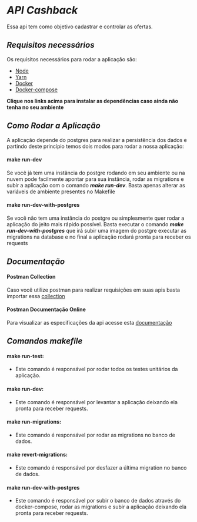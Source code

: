 # *API Cashback*
Essa api tem como objetivo cadastrar e controlar as ofertas.

## *Requisitos necessários*
Os requisitos necessários para rodar a aplicação são: 

* [Node](https://nodejs.org/en/download/)
* [Yarn](https://classic.yarnpkg.com/en/docs/install/)
* [Docker](https://docs.docker.com/get-docker/)
* [Docker-compose](https://docs.docker.com/compose/install/)

**Clique nos links acima para instalar as dependências caso ainda não tenha no seu ambiente**

## *Como Rodar a Aplicação*

A aplicação depende do postgres para realizar a persistência dos dados e partindo deste princípio temos dois modos para rodar a nossa aplicação: 

#### make run-dev
Se você já tem uma instância do postgre rodando em seu ambiente ou na nuvem pode facilmente apontar para sua instância, rodar as migrations e subir a aplicação com o comando ***make run-dev***. Basta apenas alterar as variáveis de ambiente presentes no Makefile

#### make run-dev-with-postgres
Se você não tem uma instância do postgre ou simplesmente quer rodar a aplicação do jeito mais rápido possível. Basta executar o comando ***make run-dev-with-postgres*** que irá subir uma imagem do postgre executar as migrations na database e no final a aplicação rodará pronta para receber os requests

## *Documentação*

#### Postman Collection
Caso você utilize postman para realizar requisições em suas apis basta importar essa [collection](https://www.getpostman.com/collections/90c64ac07d91be188379)

#### Postman Documentação Online
Para visualizar as especificações da api acesse esta [documentação](https://documenter.getpostman.com/view/3412449/TVza9tcn)

## *Comandos makefile*

####  make run-test:
* Este comando é responsável por rodar todos os testes unitários da aplicação.

####  make run-dev:
* Este comando é responsável por levantar a aplicação deixando ela pronta para receber requests.

####  make run-migrations:
* Este comando é responsável por rodar as migrations no banco de dados.

####  make revert-migrations:
* Este comando é responsável por desfazer a última migration no banco de dados.

####  make run-dev-with-postgres
* Este comando é responsável por subir o banco de dados através do docker-compose, rodar as migrations e subir a aplicação deixando ela pronta para receber requests.